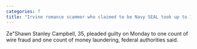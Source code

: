 ```yaml
---
categories: f
title: "Irvine romance scammer who claimed to be Navy SEAL took up to 15 million"
---
```

Ze"Shawn Stanley Campbell, 35, pleaded guilty on Monday to one count of wire fraud and one count of money laundering, federal authorities said. 